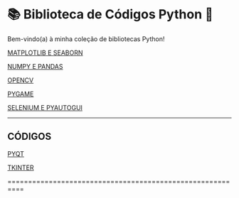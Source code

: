 # 📚 Biblioteca de Códigos Python 🐍

Bem-vindo(a) à minha coleção de bibliotecas Python!

[MATPLOTLIB E SEABORN](relatorios/MATPLOTLIB_SEABORN.md)

[NUMPY E PANDAS](relatorios/NUMPY_PANDAS.md)

[OPENCV](relatorios/OPENCV.md)

[PYGAME](relatorios/PYGAME.md)

[SELENIUM E PYAUTOGUI](relatorios/SELENIUM_PYAUTOGUI.md)

----------------------------------------------------------

## CÓDIGOS
[PYQT](codigo_pyqt.py)

[TKINTER](codigo_tkinter.py)

==========================================================
